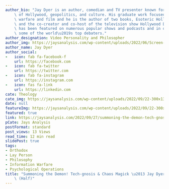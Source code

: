 ```yaml
---
author_bio: "Jay Dyer is an author, comedian and TV presenter known for his deep analysis\
    \ of Hollywood, geopolitics, and culture. His graduate work focused on psychological\
    \ warfare and film and he is the author of two books, Esoteric Hollywood 1 & 2\
    \ and the co-creator and co-host of the television show Hollywood Decoded. He\
    \ has been featured on numerous popular shows and podcasts and in debates with\
    \ some of the world\u2019s top debaters."
author_designation: Video Personality and Philosopher
author_img: https://jaysanalysis.com/wp-content/uploads/2022/06/Screen-Shot-2022-05-27-at-12.29.11-PM-600x562.png
author_name: Jay Dyer
author_social:
-   icon: fab fa-facebook-f
    url: https://facebook.com
-   icon: fab fa-twitter
    url: https://twitter.com
-   icon: fab fa-instagram
    url: https://instagram.com
-   icon: fas fa-link
    url: https://linkedin.com
cate: Theology
cate_img: https://jaysanalysis.com/wp-content/uploads/2022/09/22-300x136.jpg
date: null
featureImg: https://jaysanalysis.com/wp-content/uploads/2022/09/22-300x136.jpg
featured: true
link: https://jaysanalysis.com/2022/09/27/summoning-the-demon-tech-gnosis-chaos-magick-jay-dyer-nick-hintonn-half/
pCate: Jays Analysis
postFormat: standard
post_views: 13 Views
read_time: 12 min read
slidePost: true
tags:
- Orthodox
- Lay Person
- Philosophy
- Information Warfare
- Psychological Operations
title: "Summoning the Demon! Tech-gnosis & Chaos Magick \u2013 Jay Dyer & Nick Hintonn\
    \ (Half)"
---
```

